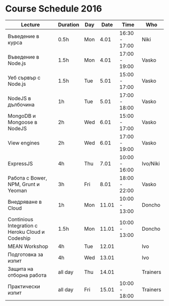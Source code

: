 # Course Schedule 2016
| Lecture                                          | Duration | Day | Date  | Time          | Who      | 
|--------------------------------------------------|----------|-----|-------|-------------- |----------| 
| Въведение в курса                                | 0.5h     | Mon | 4.01  | 16:30 - 17:00 | Niki     | 
| Въведение в Node.js                              | 1.5h     | Mon | 4.01  | 17:00 - 19:00 | Vasko    | 
| Уеб сървър с Node.js                             | 1.5h     | Tue | 5.01  | 15:00 - 17:00 | Vasko    | 
| NodeJS в дълбочина                               | 1h       | Tue | 5.01  | 17:00 - 18:00 | Vasko    | 
| MongoDB и Mongoose в NodeJS                      | 2h       | Wed | 6.01  | 15:00 - 17:00 | Vasko    | 
| View engines                                     | 2h       | Wed | 6.01  | 17:00 - 19:00 | Vasko    | 
| ExpressJS                                        | 4h       | Thu | 7.01  | 10:00 - 16:00 | Ivo/Niki | 
| Работа с Bower, NPM, Grunt и Yeoman              | 3h       | Fri | 8.01  | 18:00 - 22:00 | Vasko    | 
| Внедряване в Cloud                               | 1h       | Mon | 11.01 | 10:00 - 13:00 | Doncho   | 
| Continious Integration с Heroku Cloud и Codeship | 1.5h     | Mon | 11.01 | 10:00 - 13:00 | Doncho   | 
| MEAN Workshop                                    | 4h       | Tue | 12.01 |               | Ivo      | 
| Подготовка за изпит                              | 4h       | Wed | 13.01 |               | Ivo      | 
| Защита на отборна работа                         | all day  | Thu | 14.01 |               | Trainers | 
| Практически изпит                                | all day  | Fri | 15.01 | 10:00 - 18:00 | Trainers | 
